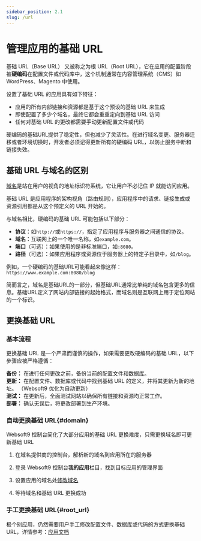 ```yaml
---
sidebar_position: 2.1
slug: /url
---
```


# 管理应用的基础 URL

基础 URL（Base URL） 又被称之为根 URL（Root URL），它在应用的配置阶段被**硬编码**在配置文件或代码库中，这个机制通常在内容管理系统（CMS）如 WordPress、Magento 中使用。  

设置了基础 URL 的应用具有如下特征：

- 应用的所有内部链接和资源都是基于这个预设的基础 URL 来生成
- 即使配置了多少个域名，最终它都会重重定向到基础 URL 访问
- 任何对基础 URL 的更改都需要手动更新配置文件或代码

硬编码的基础URL提供了稳定性，但也减少了灵活性。在进行域名变更、服务器迁移或者环境切换时，开发者必须记得更新所有的硬编码 URL，以防止服务中断和链接失效。

## 基础 URL 与域名的区别

[域名](./domain-prepare.md)是站在用户的视角的地址标识符系统，它让用户不必记住 IP 就能访问应用。  

基础 URL 是应用程序的架构视角（路由规则），应用程序中的请求、链接生成或资源引用都是从这个预定义的 URL 开始的。

与域名相比，硬编码的基础 URL 可能包括以下部分：

- **协议**：如`http://`或`https://`，指定了应用程序与服务器之间通信的协议。
- **域名**：互联网上的一个唯一名称，如`example.com`。
- **端口**（可选）：如果使用的是非标准端口，如`:8080`。
- **路径**（可选）：如果应用程序或资源位于服务器上的特定子目录中，如`/blog`。

例如，一个硬编码的基础URL可能看起来像这样：`https://www.example.com:8080/blog`

简而言之，域名是基础URL的一部分，但基础URL通常比单纯的域名包含更多的信息。基础URL定义了网站内部链接的起始格式，而域名则是互联网上用于定位网站的一个标识。

## 更换基础 URL

### 基本流程

更换基础 URL 是一个严肃而谨慎的操作，如果需要更改硬编码的基础 URL，以下步骤应被严格遵循：

**备份：** 在进行任何更改之前，备份当前的配置文件和数据库。   
**更新：** 在配置文件、数据库或代码中找到基础 URL 的定义，并将其更新为新的地址。 （Websoft9 优化为自动更新）  
**测试：** 在更新后，全面测试网站以确保所有链接和资源均正常工作。   
**部署：** 确认无误后，将更改部署到生产环境。   

### 自动更换基础 URL{#domain}

Websoft9 控制台简化了大部分应用的基础 URL 更换难度，只需更换域名即可更新基础 URL

1. 在域名提供商的控制台，解析新的域名到应用所在的服务器

2. 登录 Websoft9 控制台**我的应用**栏目，找到目标应用的管理界面

3. 设置应用的域名处[修改域名](./domain-set#after)

4. 等待域名和基础 URL 更换成功


### 手工更换基础 URL{#root_url}

极个别应用，仍然需要用户手工修改配置文件、数据库或代码的方式更换基础 URL，详情参考：[应用文档](../apps)










